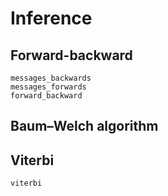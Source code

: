 # Inference

## Forward-backward

```@docs
messages_backwards
messages_forwards
forward_backward
```

## Baum–Welch algorithm

## Viterbi

```@docs
viterbi
```
